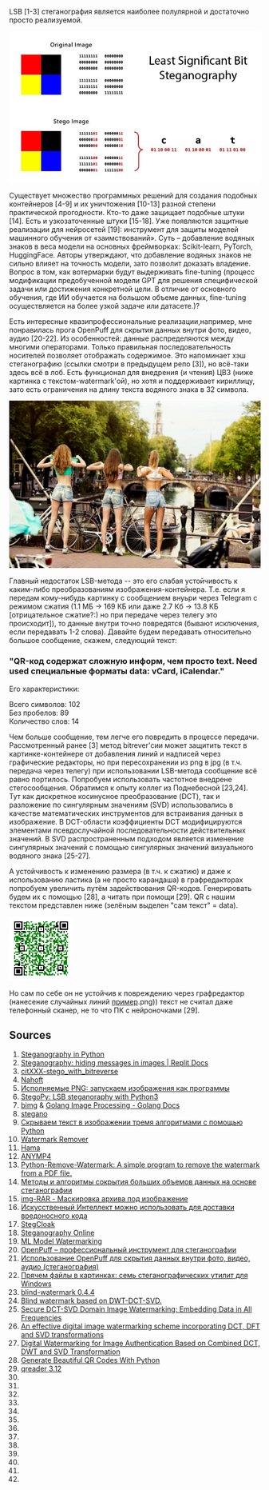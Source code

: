 LSB [1-3] стеганография является наиболее полулярной и достаточно просто реализуемой.

![](https://raw.githubusercontent.com/unton3ton/Ma3shka/main/LSB.jpg)

Существует множество программных решений для создания подобных контейнеров [4-9] и их уничтожения [10-13] разной степени практической прогодности.
Кто-то даже защищает подобные штуки [14]. Есть и узкозаточенные штуки [15-18]. Уже появляются защитные реализации для нейросетей [19]: инструмент для защиты моделей машинного обучения от «заимствований». Суть – добавление водяных знаков в веса модели на основных фреймворках: Scikit-learn, PyTorch, HuggingFace. Авторы утверждают, что добавление водяных знаков не сильно влияет на точность модели, зато позволит доказать владение. Вопрос в том, как вотермарки будут выдерживать fine-tuning (процесс модификации предобученной модели GPT для решения специфической задачи или достижения конкретной цели. В отличие от основного обучения, где ИИ обучается на большом объеме данных, fine-tuning осуществляется на более узкой задаче или датасете.)?  


Есть интересные квазипрофессиональные реализации,например, мне понравилась прога OpenPuff для скрытия данных внутри фото, видео, аудио [20-22]. Из особенностей: данные распределяются между многими операторами. Только правильная последовательность носителей позволяет отображать содержимое. Это напоминает хэш стеганографию (ссылки смотри в предыдущем репо [3]), но всё-таки здесь всё в лоб. Eсть функционал для внедрения (и чтения) ЦВЗ (ниже картинка с текстом-watermark'ой), но хотя и поддерживает кириллицу, зато есть ограничения на длину текста водяного знака в 32 символа.

![](https://raw.githubusercontent.com/unton3ton/Ma3shka/main/OpenPuff/girls-wiht-matermark.jpeg)


Главный недостаток LSB-метода -- это его слабая устойчивость к каким-либо преобразованиям изображения-контейнера. Т.е. если я передам кому-нибудь картинку с сообщением внуьри через Telegram с режимом сжатия (1.1 МБ -> 169 КБ или даже 2.7 Кб -> 13.8 КБ [отрицательное сжатие?:) но при передаче через телегу это происходит]), то данные внутри точно повредятся (бывают исключения, если передавать 1-2 слова). Давайте будем передавать относительно большое сообщение, скажем, следующий текст:  


### "QR-код содержат сложную информ, чем просто text. Need used специальные форматы data: vCard, iCalendar."  

Его характеристики:  


Всего символов: 102  
Без пробелов: 89  
Количество слов: 14  


Чем больше сообщение, тем легче его повредить в процессе передачи. Рассмотренный ранее [3] метод bitrever'сии может защитить текст в картинке-контейнере от добавления линий и надписей через графические редакторы, но при пересохранении из png в jpg (в т.ч. передача через телегу) при использовании LSB-метода сообщение всё равно портилось. Попробуем использовать частотное внедрене стегосообщения. Обратимся к опыту коллег из Поднебесной [23,24]. Тут как дискретное косинусное преобразование (DCT), так и разложение по сингулярным значениям (SVD) использовались в качестве математических инструментов для встраивания данных в изображение. В DCT-области коэффициенты DCT модифицируются элементами псевдослучайной последовательности действительных значений. В SVD распространенным подходом является изменение сингулярных значений с помощью сингулярных значений визуального водяного знака [25-27].  


А устойчивость к изменению размера (в т.ч. к сжатию) и даже к использованию ластика (а не просто карандаша) в графредакторах попробуем увеличить путём задействования QR-кодов. Генерировать будем их с помощью [28], а читать при помощи [29]. QR с нашим текстом представлен ниже (зелёным выделен "сам текст" = data).

![](https://raw.githubusercontent.com/unton3ton/Ma3shka/main/images/watermark_qrcode%20(1-%D1%8F%20%D0%BA%D0%BE%D0%BF%D0%B8%D1%8F).png)

Но сам по себе он не устойчив к повреждению через графредактор (нанесение случайных линий [пример](https://github.com/unton3ton/Ma3shka/blob/main/images/watermark_qrcode(%D0%BF%D1%80%D0%B8%D0%BC%D0%B5%D1%80%20%D0%BF%D0%BE%D0%B2%D1%80%D0%B5%D0%B6%D0%B4%D0%B5%D0%BD%D0%B8%D1%8F1%D0%BD%D0%B5-%D0%B8%D0%B7%D0%B2%D0%BB%D1%91%D0%BA-%D0%B4%D0%B0%D0%B6%D0%B5%20%D1%82%D0%B5%D0%BB%D0%B5%D1%84%D0%BE%D0%BD)).png)) текст не считал даже телефонный сканер, не то что ПК c нейроночками [29].

## Sources

1. [Steganography in Python](https://github.com/priyansh-anand/steganographer)
2. [Steganography: hiding messages in images | Replit Docs](https://docs.replit.com/tutorials/python/steganography)
3. [citXXX-stego_with_bitreverse](https://github.com/unton3ton/citXXX-stego_with_bitreverse)
4. [Nahoft](https://github.com/u4i-admin/Nahoft)
5. [Исполняемые PNG: запускаем изображения как программы](https://habr.com/ru/articles/535292/)
6. [StegoPy: LSB steganoraphy with Python3](https://github.com/securityhigh/StegoPy)
7. [bimg](https://github.com/h2non/bimg) & [Golang Image Processing - Golang Docs](https://golangdocs.com/golang-image-processing)
8. [stegano](https://pypi.org/project/stegano/)
9. [Скрываем текст в изображении тремя алгоритмами с помощью Python](https://codeby.net/threads/skryvaem-tekst-v-izobrazhenii-tremja-algoritmami-s-pomoschju-python.79986/)
10. [Watermark Remover](https://www.watermarkremover.io/)
11. [Hama](https://www.hama.app/en)
12. [ ANYMP4 ](https://www.anymp4.com/ru/watermark-remover-online/)
13. [Python-Remove-Watermark: A simple program to remove the watermark from a PDF file.](https://github.com/LJSthu/Python-Remove-Watermark)
14. [Методы и алгоритмы сокрытия больших объемов данных на основе стеганографии](https://www.dissercat.com/content/metody-i-algoritmy-sokrytiya-bolshikh-obemov-dannykh-na-osnove-steganografii)
15. [img-RAR - Маскировка архива под изображение](http://howdyho.net/download/382?tg)
16. [Искусственный Интеллект можно использовать для доставки вредоносного кода](https://arstechnica.com/gadgets/2021/07/researches-demonstrate-that-malware-can-be-hidden-inside-ai-models/)
17. [StegCloak](https://t.me/KladovkaPavlu/809)
18. [Steganography Online](https://stylesuxx.github.io/steganography/) 
19. [ML Model Watermarking](https://github.com/SAP/ml-model-watermarking)
20. [OpenPuff – профессиональный инструмент для стеганографии](https://itsecforu.ru/2017/10/10/openpuff-%D0%BF%D1%80%D0%BE%D1%84%D0%B5%D1%81%D1%81%D0%B8%D0%BE%D0%BD%D0%B0%D0%BB%D1%8C%D0%BD%D1%8B%D0%B9-%D0%B8%D0%BD%D1%81%D1%82%D1%80%D1%83%D0%BC%D0%B5%D0%BD%D1%82-%D0%B4%D0%BB%D1%8F-%D1%81%D1%82/)
21. [Использование OpenPuff для скрытия данных внутри фото, видео, аудио (стеганография)](https://youtu.be/Luo4CBgUGjg)
22. [Прячем файлы в картинках: семь стеганографических утилит для Windows](https://xakep.ru/2017/01/23/windows-stenographic-tools/?ysclid=lo345orrk6856129250#toc07)
23. [blind-watermark 0.4.4](https://pypi.org/project/blind-watermark/)
24. [Blind watermark based on DWT-DCT-SVD.](https://github.com/guofei9987/blind_watermark)
25. [Secure DCT-SVD Domain Image Watermarking: Embedding Data in All Frequencies](http://www.theparticle.com/documents/DCT-SVDpaperFINAL.pdf)
26. [An effective digital image watermarking scheme incorporating DCT, DFT and SVD transformations](https://peerj.com/articles/cs-1427/#)
27. [Digital Watermarking for Image Authentication Based on Combined DCT, DWT and SVD Transformation](https://www.ijcsi.org/papers/IJCSI-10-3-1-223-230.pdf)
28. [Generate Beautiful QR Codes With Python](https://realpython.com/python-generate-qr-code/)
29. [qreader 3.12](https://pypi.org/project/qreader/)
30. []()
31. []()
32. []()
33. []()
34. []()
35. []()
36. []()
37. []()
38. []()
39. []()
40. []()
41. []()
42. []()
